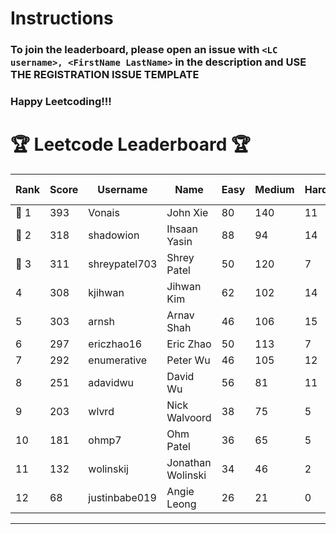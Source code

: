 # Instructions
### To join the leaderboard, please open an issue with `<LC username>, <FirstName LastName>` in the description and USE THE REGISTRATION ISSUE TEMPLATE
### Happy Leetcoding!!!


# 🏆 Leetcode Leaderboard 🏆

| Rank | Score | Username       | Name | Easy | Medium | Hard | Problems Solved |
|------|----------------|-----------------|-------------------|--------------|--------------|--------------|--------------|
| 🥇 1 | 393 | Vonais | John Xie | 80 | 140 | 11 | 231 |
| 🥈 2 | 318 | shadowion | Ihsaan Yasin | 88 | 94 | 14 | 196 |
| 🥉 3 | 311 | shreypatel703 | Shrey Patel | 50 | 120 | 7 | 177 |
| 4 | 308 | kjihwan | Jihwan Kim | 62 | 102 | 14 | 178 |
| 5 | 303 | arnsh | Arnav Shah | 46 | 106 | 15 | 167 |
| 6 | 297 | ericzhao16 | Eric Zhao | 50 | 113 | 7 | 170 |
| 7 | 292 | enumerative | Peter Wu | 46 | 105 | 12 | 163 |
| 8 | 251 | adavidwu | David Wu | 56 | 81 | 11 | 148 |
| 9 | 203 | wlvrd | Nick Walvoord | 38 | 75 | 5 | 118 |
| 10 | 181 | ohmp7 | Ohm Patel | 36 | 65 | 5 | 106 |
| 11 | 132 | wolinskij | Jonathan Wolinski | 34 | 46 | 2 | 82 |
| 12 | 68 | justinbabe019 | Angie Leong | 26 | 21 | 0 | 47 |
---